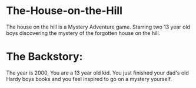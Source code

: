 # The-House-on-the-Hill

The house on the hill is a Mystery Adventure game. Starring two 13 year old boys discovering the mystery of the forgotten house on the hill.

# The Backstory:

The year is 2000, You are  a 13 year old kid. You just finished your dad's old Hardy boys books and you feel inspired to go on a mystery yourself.

